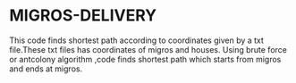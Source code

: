 # MIGROS-DELIVERY
This code finds shortest path according to coordinates given by a txt file.These txt files has coordinates of migros and houses. Using brute force or antcolony algorithm ,code finds shortest path which starts from migros and ends at migros.
